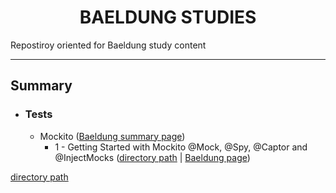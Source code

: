 <h1 align=center>BAELDUNG STUDIES</h1>
<p>Repostiroy oriented for Baeldung study content</p>
<hr>
<h2>Summary</h2>
<ul>
  <li>
    <h3>Tests</h3>
    <ul>
      <li>
        <span>Mockito (<a href="https://www.baeldung.com/category/testing/tag/mockito" target="_blank">Baeldung summary page</a>)</span>
        <ul>
          <li><span>1 - Getting Started with Mockito @Mock, @Spy, @Captor and @InjectMocks</span> (<a href="(directory path)" target="_blank">directory path<a> | <a href="https://www.baeldung.com/mockito-annotations">Baeldung page</a>)</li>
        </ul>
      </li>
    </ul>
  </li>
</ul>

[directory path](https://github.com/LoriaLawrenceZVR/Baeldung/tree/main/Tests/Mockito/GettingStartedWithMockito)
